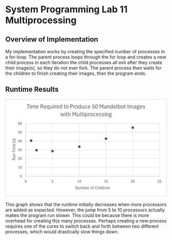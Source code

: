 # System Programming Lab 11 Multiprocessing
## Overview of Implementation
My implementation works by creating the specified number of processes in a for-loop. The parent process loops through the for loop and creates a new child process in each iteration
the child processes all exit after they create their image(s), so they do not ever fork. The parent process then waits for the children to finish creating their images, then the program ends.

## Runtime Results
![Number of processes vs Time](https://github.com/MSOE-CPE2600/multiprocessing-turney-holden-truman/blob/labWeek11dev/runtimes.png)

This graph shows that the runtime initially decreases when more processors are added as expected. However, the jump from 5 to 10 processors actually makes the program run slower.
This could be because there is more overhead for creating this many processes. Perhaps creating a new process requires one of the cores to switch back and forth between two different processes,
which would drastically slow things down.

